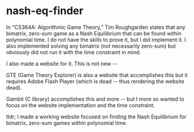 # nash-eq-finder
In "CS364A: Algorithmic Game Theory," Tim Roughgarden states that any bimatrix, zero-sum game as a Nash Equilibrium that can be found within polynomial time. I do not have the skills to prove it, but I did implement it. I also implemented solving any bimatrix (not necessarily zero-sum) but obviously did not run it with the time constraint in mind.

I also made a website for it. This is not new --

GTE (Game Theory Explorer) is also a website that accomplishes this but it requires Adobe Flash Player (which is dead -- thus rendering the website dead).

Gambit (C library) accomplishes this and more -- but I more so wanted to focus on the website implementation and the time constraint.

tldr; I made a working website focused on finding the Nash Equilibrium for bimatrix, zero-sum games within polynomial time.